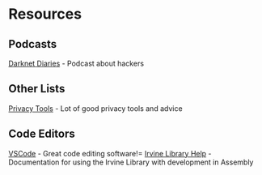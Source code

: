 # Resources 


## Podcasts

[Darknet Diaries](https://darknetdiaries.com/) - Podcast about hackers

## Other Lists

[Privacy Tools](https://privacytools.info) - Lot of good privacy tools and advice


## Code Editors
[VSCode](https://code.visualstudio.com) - Great code editing software!=
[Irvine Library Help](https://csc.csudh.edu/mmccullough/asm/help/) - Documentation for using the Irvine Library with development in Assembly

